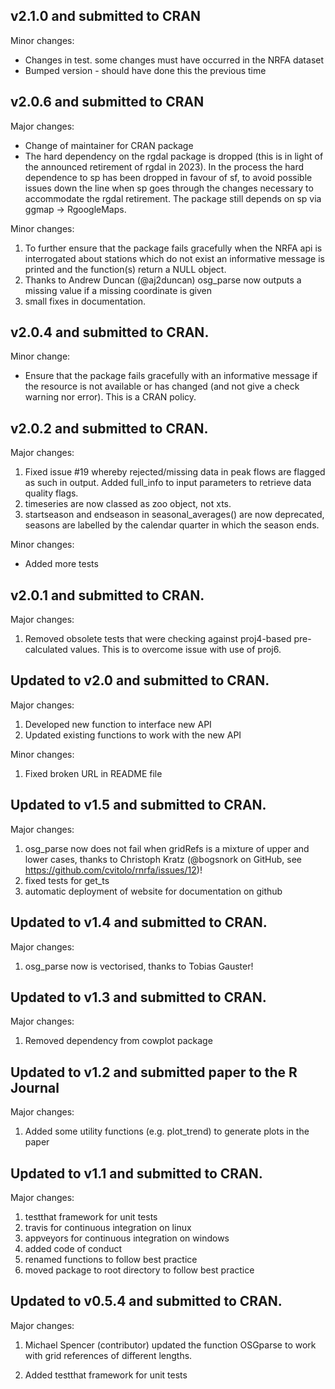 v2.1.0 and submitted to CRAN
--------------------------------------
Minor changes: 

- Changes in test. some changes must have occurred in the NRFA dataset 
- Bumped version - should have done this the previous time


v2.0.6 and submitted to CRAN
--------------------------------------
Major changes: 

- Change of maintainer for CRAN package 
- The hard dependency on the rgdal package is dropped (this is in light of the announced retirement of rgdal in 2023). In the process the hard dependence to sp has been dropped in favour of sf, to avoid possible issues down the line when sp goes through the changes necessary to accommodate the rgdal retirement. The package still depends on sp via ggmap -> RgoogleMaps. 

Minor changes:

1. To further ensure that the package fails gracefully when the NRFA api is interrogated about stations which do not exist an informative message is printed and the function(s) return a NULL object.  
2. Thanks to Andrew Duncan (@aj2duncan) osg_parse now outputs a missing value if a missing coordinate is given 
3. small fixes in documentation. 

v2.0.4 and submitted to CRAN.
--------------------------------------
Minor change:

- Ensure that the package fails gracefully with an informative message if the resource is not available or has changed (and not give a check warning nor error). This is a CRAN policy. 


v2.0.2 and submitted to CRAN.
--------------------------------------

Major changes:

1. Fixed issue #19 whereby rejected/missing data in peak flows are flagged as such in output. Added full_info to input parameters to retrieve data quality flags.
2. timeseries are now classed as zoo object, not xts.
3. startseason and endseason in seasonal_averages() are now deprecated, seasons are labelled by the calendar quarter in which the season ends.

Minor changes:

- Added more tests


v2.0.1 and submitted to CRAN.
--------------------------------------

Major changes:

1. Removed obsolete tests that were checking against proj4-based pre-calculated values. This is to overcome issue with use of proj6.


Updated to v2.0 and submitted to CRAN.
--------------------------------------

Major changes:

1. Developed new function to interface new API 
2. Updated existing functions to work with the new API

Minor changes:
1. Fixed broken URL in README file


Updated to v1.5 and submitted to CRAN.
--------------------------------------

Major changes:

1. osg_parse now does not fail when gridRefs is a mixture of upper and lower cases, thanks to Christoph Kratz (@bogsnork on GitHub, see https://github.com/cvitolo/rnrfa/issues/12)!
2. fixed tests for get_ts
3. automatic deployment of website for documentation on github


Updated to v1.4 and submitted to CRAN.
--------------------------------------

Major changes:

1. osg_parse now is vectorised, thanks to Tobias Gauster! 


Updated to v1.3 and submitted to CRAN.
--------------------------------------

Major changes:

1. Removed dependency from cowplot package


Updated to v1.2 and submitted paper to the R Journal
----------------------------------------------------

Major changes:

1. Added some utility functions (e.g. plot_trend) to generate plots in the paper


Updated to v1.1 and submitted to CRAN.
----------------------------------------

Major changes:

1. testthat framework for unit tests
2. travis for continuous integration on linux
3. appveyors for continuous integration on windows
4. added code of conduct
5. renamed functions to follow best practice
6. moved package to root directory to follow best practice


Updated to v0.5.4 and submitted to CRAN.
----------------------------------------

Major changes:

1. Michael Spencer (contributor) updated the function OSGparse to work with grid references of different lengths.

2. Added testthat framework for unit tests
